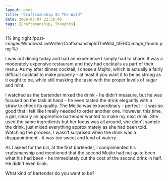 ```yaml
---
layout: post
title: "Craftsmanship In The Wild"
date: 2009-03-07 22:38:40
tags: [Craftsmanship, Thoughts]
---
```


{% img right /post-images/WindowsLiveWriter/CraftsmanshipInTheWild_13E6C/image_thumb.png %}

I was out dining today and had an experience I simply had to share. It was a moderately expensive restaurant and they had cocktails as part of their menu. 
 As my after dinner cocktail, I chose a Mojito, which is actually a fairly difficult cocktail to make properly - at least if you want it to be as strong as it ought to be, while still masking the taste with the proper levels of sugar and mint.
 
I watched as the bartender mixed the drink - he didn't measure, but he was focused on the task at hand - he even tasted the drink elegantly with a straw to check its quality. The Mojito was extraordinary - perfect - it was so good that I felt like I really needed to order another one. However, this time, a girl, clearly an apprentice bartender wanted to make my next drink. She used the same ingredients but her focus was all around, she didn't sample the drink, just mixed everything approximately as she had been told. Watching the process, I wasn't surprised when the drink was a disappointment - it was too sweet and kind of watery. 
 
As I asked for the bill, at the first bartender, I complimented his craftsmanship and mentioned that the second Mojito had not quite been what his had been - he immediately cut the cost of the second drink in half. He didn't even blink.
 
What kind of bartender do you want to be?
